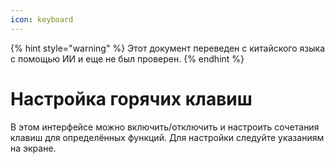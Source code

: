 ```yaml
---
icon: keyboard
---
```


{% hint style="warning" %}
Этот документ переведен с китайского языка с помощью ИИ и еще не был проверен.
{% endhint %}

# Настройка горячих клавиш

В этом интерфейсе можно включить/отключить и настроить сочетания клавиш для определённых функций. Для настройки следуйте указаниям на экране.